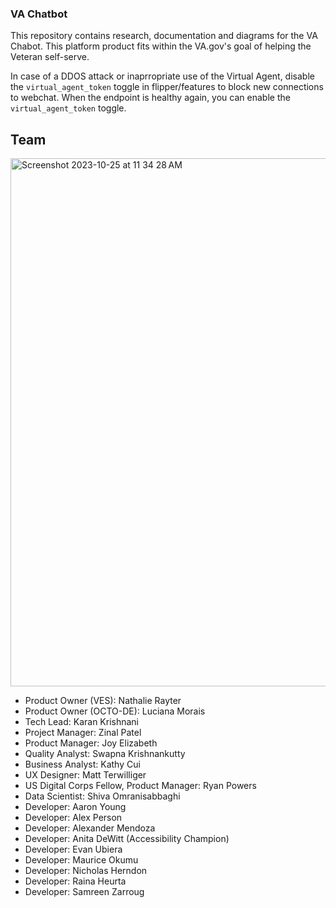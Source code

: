 ### VA Chatbot

This repository contains research, documentation and diagrams for the VA Chabot. This platform product fits within the VA.gov's goal of helping the Veteran self-serve.

In case of a DDOS attack or inaprropriate use of the Virtual Agent, disable the `virtual_agent_token` toggle in flipper/features to block new connections to webchat. When the endpoint is healthy again, you can enable the `virtual_agent_token` toggle.

## Team ##
<img width="845" alt="Screenshot 2023-10-25 at 11 34 28 AM" src="https://github.com/department-of-veterans-affairs/va.gov-team/assets/98479064/d9a862f2-d541-452d-9b0a-91b94ec0a31d">


- Product Owner (VES): Nathalie Rayter
- Product Owner (OCTO-DE): Luciana Morais
- Tech Lead: Karan Krishnani
- Project Manager: Zinal Patel
- Product Manager: Joy Elizabeth
- Quality Analyst: Swapna Krishnankutty
- Business Analyst: Kathy Cui
- UX Designer: Matt Terwilliger
- US Digital Corps Fellow, Product Manager: Ryan Powers
- Data Scientist: Shiva Omranisabbaghi
- Developer: Aaron Young
- Developer: Alex Person
- Developer: Alexander Mendoza
- Developer: Anita DeWitt (Accessibility Champion)
- Developer: Evan Ubiera
- Developer: Maurice Okumu
- Developer: Nicholas Herndon
- Developer: Raina Heurta
- Developer: Samreen Zarroug

